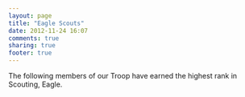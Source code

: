 ```yaml
---
layout: page
title: "Eagle Scouts"
date: 2012-11-24 16:07
comments: true
sharing: true
footer: true
---
```

The following members of our Troop have earned the highest rank in Scouting, Eagle.  

